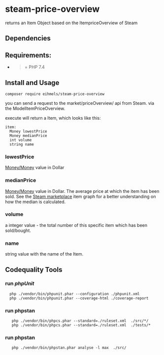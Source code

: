 # steam-price-overview
returns an Item Object based on the ItempriceOverview of Steam

## Dependencies



## Requirements:

 * >= PHP 7.4

## Install and Usage
 ```
 composer require eihmels/steam-price-overview
 ```

you can send a request to the market/priceOverview/ api from Steam. via the ModelItemPriceOverview.

execute will return a Item, which looks like this:
```
item:
  Money lowestPrice 
  Money medianPrice
  int volume
  string name
  ```
### lowestPrice 
[Money/Money](https://github.com/moneyphp/money) value in Dollar

### medianPrice
[Money/Money](https://github.com/moneyphp/money) value in Dollar. The average price at which the item has been sold. See the [Steam marketplace](https://steamcommunity.com/market/listings/730/StatTrak%E2%84%A2%20P250%20%7C%20Steel%20Disruption%20%28Factory%20New%29) item graph for a better understanding on how the median is calculated.

### volume
a integer value - the total number of this specific item which has been sold/bought.

### name
string value with the name of the Item.

## Codequality Tools
 
### run *phpUnit*
 
      php ./vendor/bin/phpunit.phar --configuration ./phpunit.xml
      php ./vendor/bin/phpunit.phar --coverage-html ./coverage-report
      
### run phpstan

       php ./vendor/bin/phpcs.phar --standard=./ruleset.xml  ./src/*/
       php ./vendor/bin/phpcs.phar --standard=./ruleset.xml  ./tests/*
        
### run phpstan
       
       php ./vendor/bin/phpstan.phar analyse -l max  ./src/


